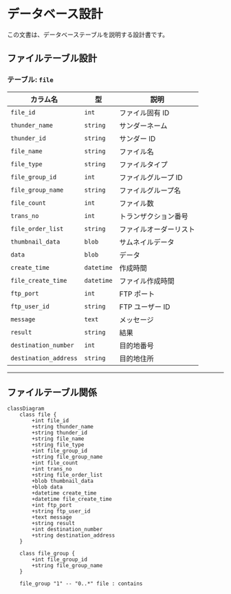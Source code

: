 # データベース設計

この文書は、データベーステーブルを説明する設計書です。

## ファイルテーブル設計

### テーブル: `file`

| カラム名              | 型         | 説明                   |
| --------------------- | ---------- | ---------------------- |
| `file_id`             | `int`      | ファイル固有 ID        |
| `thunder_name`        | `string`   | サンダーネーム         |
| `thunder_id`          | `string`   | サンダー ID            |
| `file_name`           | `string`   | ファイル名             |
| `file_type`           | `string`   | ファイルタイプ         |
| `file_group_id`       | `int`      | ファイルグループ ID    |
| `file_group_name`     | `string`   | ファイルグループ名     |
| `file_count`          | `int`      | ファイル数             |
| `trans_no`            | `int`      | トランザクション番号   |
| `file_order_list`     | `string`   | ファイルオーダーリスト |
| `thumbnail_data`      | `blob`     | サムネイルデータ       |
| `data`                | `blob`     | データ                 |
| `create_time`         | `datetime` | 作成時間               |
| `file_create_time`    | `datetime` | ファイル作成時間       |
| `ftp_port`            | `int`      | FTP ポート             |
| `ftp_user_id`         | `string`   | FTP ユーザー ID        |
| `message`             | `text`     | メッセージ             |
| `result`              | `string`   | 結果                   |
| `destination_number`  | `int`      | 目的地番号             |
| `destination_address` | `string`   | 目的地住所             |

---

## ファイルテーブル関係

```mermaid
classDiagram
    class file {
        +int file_id
        +string thunder_name
        +string thunder_id
        +string file_name
        +string file_type
        +int file_group_id
        +string file_group_name
        +int file_count
        +int trans_no
        +string file_order_list
        +blob thumbnail_data
        +blob data
        +datetime create_time
        +datetime file_create_time
        +int ftp_port
        +string ftp_user_id
        +text message
        +string result
        +int destination_number
        +string destination_address
    }

    class file_group {
        +int file_group_id
        +string file_group_name
    }

    file_group "1" -- "0..*" file : contains
```
